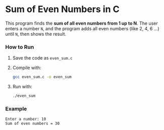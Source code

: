 # Sum of Even Numbers in C

This program finds the **sum of all even numbers from 1 up to N**.
The user enters a number `N`, and the program adds all even numbers (like 2, 4, 6 …) until `N`, then shows the result.

### How to Run

1. Save the code as `even_sum.c`
2. Compile with:

   ```bash
   gcc even_sum.c -o even_sum
   ```
3. Run with:

   ```bash
   ./even_sum
   ```

### Example

```
Enter a number: 10  
Sum of even numbers = 30

